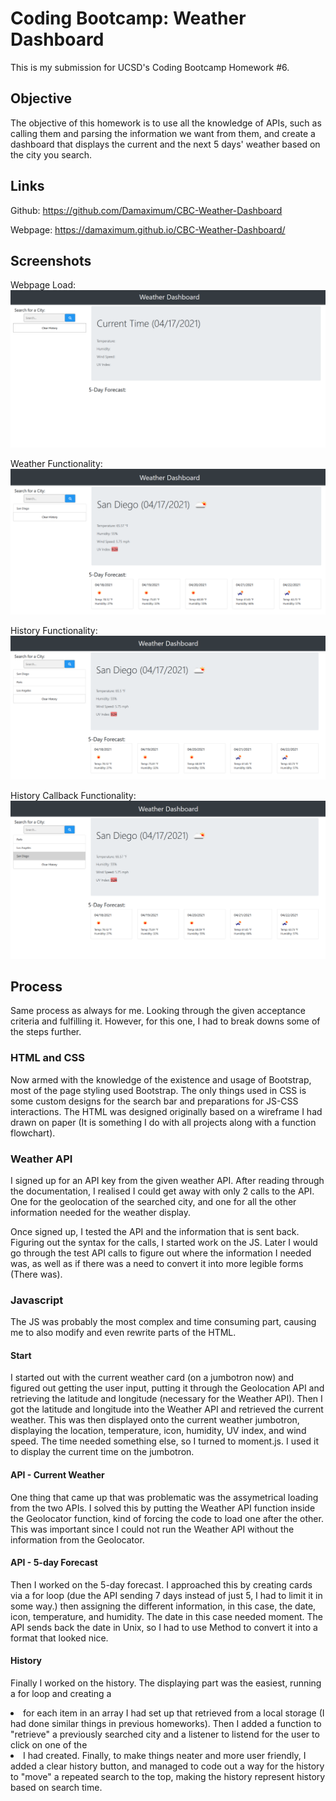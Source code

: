 # Coding Bootcamp: Weather Dashboard

This is my submission for UCSD's Coding Bootcamp Homework #6.

## Objective

The objective of this homework is to use all the knowledge of APIs, such as calling them and parsing the information we want from them, and create a dashboard that displays the current and the next 5 days' weather based on the city you search.

## Links

Github: https://github.com/Damaximum/CBC-Weather-Dashboard

Webpage:  https://damaximum.github.io/CBC-Weather-Dashboard/

## Screenshots

Webpage Load:
![Alt text](./screenshots/1-Start.png?raw=true "Webpage Load")

Weather Functionality: 
![Alt text](./screenshots/2-Weather.png?raw=true "Weather Functionality")

History Functionality: 
![Alt text](./screenshots/3-History.png?raw=true "History Functionality")

History Callback Functionality:
![Alt text](./screenshots/4-History2.png?raw=true "History Callback Functionality")

## Process

Same process as always for me. Looking through the given acceptance criteria and fulfilling it. However, for this one, I had to break downs some of the steps further.

### HTML and CSS
Now armed with the knowledge of the existence and usage of Bootstrap, most of the page styling used Bootstrap. The only things used in CSS is some custom designs for the search bar and preparations for JS-CSS interactions. The HTML was designed originally based on a wireframe I had drawn on paper (It is something I do with all projects along with a function flowchart).

### Weather API
I signed up for an API key from the given weather API. After reading through the documentation, I realised I could get away with only 2 calls to the API. One for the geolocation of the searched city, and one for all the other information needed for the weather display. 

Once signed up, I tested the API and the information that is sent back. Figuring out the syntax for the calls, I started work on the JS. Later I would go through the test API calls to figure out where the information I needed was, as well as if there was a need to convert it into more legible forms (There was).

### Javascript
The JS was probably the most complex and time consuming part, causing me to also modify and even rewrite parts of the HTML. 
#### Start
I started out with the current weather card (on a jumbotron now) and figured out getting the user input, putting it through the Geolocation API and retrieving the latitude and longitude (necessary for the Weather API). Then I got the latitude and longitude into the Weather API and retrieved the current weather. This was then displayed onto the current weather jumbotron, displaying the location, temperature, icon, humidity, UV index, and wind speed. The time needed something else, so I turned to moment.js. I used it to display the current time on the jumbotron. 
#### API - Current Weather
One thing that came up that was problematic was the assymetrical loading from the two APIs. I solved this by putting the Weather API function inside the Geolocator function, kind of forcing the code to load one after the other. This was important since I could not run the Weather API without the information from the Geolocator.
#### API - 5-day Forecast
Then I worked on the 5-day forecast. I approached this by creating cards via a for loop (due the API sending 7 days instead of just 5, I had to limit it in some way.) then assigning the different information, in this case, the date, icon, temperature, and humidity. The date in this case needed moment. The API sends back the date in Unix, so I had to use Method to convert it into a format that looked nice.
#### History
Finally I worked on the history. The displaying part was the easiest, running a for loop and creating a <li> for each item in an array I had set up that retrieved from a local storage (I had done similar things in previous homeworks). Then I added a function to "retrieve" a previously searched city and a listener to listend for the user to click on one of the <li> I had created. Finally, to make things neater and more user friendly, I added a clear history button, and managed to code out a way for the history to "move" a repeated search to the top, making the history represent history based on search time.